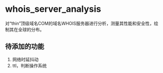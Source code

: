 # whois_server_analysis
对“thin”顶级域名COM的域名WHOIS服务器进行分析，测量其性能和安全性，绘制其在全球的分布。


## 待添加的功能

1. 网络时延抖动
2. ttl，判断操作系统